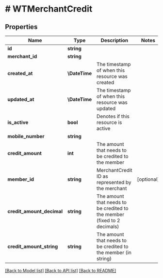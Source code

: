 # # WTMerchantCredit

## Properties

Name | Type | Description | Notes
------------ | ------------- | ------------- | -------------
**id** | **string** |  |
**merchant_id** | **string** |  |
**created_at** | **\DateTime** | The timestamp of when this resource was created |
**updated_at** | **\DateTime** | The timestamp of when this resource was updated |
**is_active** | **bool** | Denotes if this resource is active |
**mobile_number** | **string** |  |
**credit_amount** | **int** | The amount that needs to be credited to the member |
**member_id** | **string** | MerchantCredit ID as represented by the merchant | [optional]
**credit_amount_decimal** | **string** | The amount that needs to be credited to the member (fixed to 2 decimals) |
**credit_amount_string** | **string** | The amount that needs to be credited to the member (in string) |

[[Back to Model list]](../../README.md#models) [[Back to API list]](../../README.md#endpoints) [[Back to README]](../../README.md)
